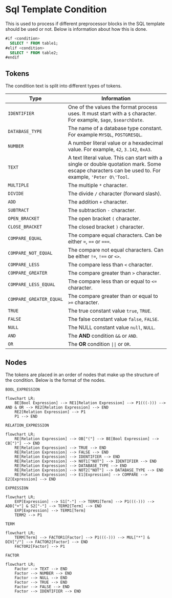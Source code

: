 # Sql Template Condition

This is used to process if different preprocessor blocks in the SQL template should be used or not.
Below is information about how this is done.

```sql
#if <condition>
  SELECT * FROM table1;
#elif <condition>
  SELECT * FROM table2;
#endif
```

## Tokens

The condition text is split into different types of tokens.

|Type|Information|
|---|---|
|`IDENTIFIER`|One of the values the format process uses. It must start with a `$` character. For example, `$age`, `$searchDate`.|
|`DATABASE_TYPE`|The name of a database type constant. For example `MYSQL`, `POSTGRESQL`.|
|`NUMBER`|A number literal value or a hexadecimal value. For example, `42`, `3.142`, `0xA3`.|
|`TEXT`|A text literal value. This can start with a single or double quotation mark. Some escape characters can be used to. For example, `'Peter O\'Tool`.|
|`MULTIPLE`|The multiple `*` character.|
|`DIVIDE`|The divide `/` character (forward slash).|
|`ADD`|The addition `+` character.|
|`SUBTRACT`|The subtraction `-` character.|
|`OPEN_BRACKET`|The open bracket `(` character.|
|`CLOSE_BRACKET`|The closed bracket `)` character.|
|`COMPARE_EQUAL`|The compare equal characters. Can be either `=`, `==` or `===`.|
|`COMPARE_NOT_EQUAL`|The compare not equal characters. Can be either `!=`, `!==` or `<>`.|
|`COMPARE_LESS`|The compare less than `<` character.|
|`COMPARE_GREATER`|The compare greater than `>` character.|
|`COMPARE_LESS_EQUAL`|The compare less than or equal to `<=` character.|
|`COMPARE_GREATER_EQUAL`|The compare greater than or equal to `>=` character.|
|`TRUE`|The true constant value `true`, `TRUE`.|
|`FALSE`|The false constant value `false`, `FALSE`.|
|`NULL`|The NULL constant value `null`, `NULL`.|
|`AND`|The **AND** condition `&&` or `AND`.|
|`OR`|The **OR** condition `\|\|` or `OR`.|

## Nodes

The tokens are placed in an order of nodes that make up the structure of the condition. Below is the format of the nodes.

`BOOL_EXPRESSION`

```mermaid
flowchart LR;
    BE[Bool Expression] --> RE1[Relation Expression] --> P1(((-))) --> AND & OR --> RE2[Relation Expression] --> END
    RE2[Relation Expression] --> P1
    P1 --> END
```

`RELATION_EXPRESSION`

```mermaid
flowchart LR;
    RE[Relation Expression] --> OB["("] --> BE[Bool Expression] --> CB[")"] --> END
    RE[Relation Expression] --> TRUE --> END
    RE[Relation Expression] --> FALSE --> END
    RE[Relation Expression] --> IDENTIFIER --> END
    RE[Relation Expression] --> NOT1["NOT"] --> IDENTIFIER --> END
    RE[Relation Expression] --> DATABASE_TYPE --> END
    RE[Relation Expression] --> NOT2["NOT"] --> DATABASE_TYPE --> END
    RE[Relation Expression] --> E1[Expression] --> COMPARE --> E2[Expression] --> END
```

`EXPRESSION`

```mermaid
flowchart LR;
    EXP[Expression] --> S1["-"] --> TERM1[Term] --> P1(((-))) --> ADD["+"] & S2["-"] --> TERM2[Term] --> END
    EXP[Expression] --> TERM1[Term]
    TERM2 --> P1
```

`TERM`

```mermaid
flowchart LR;
    TERM[Term] --> FACTOR1[Factor] --> P1(((-))) --> MUL["*"] & DIV["/"] --> FACTOR2[Factor] --> END
    FACTOR2[Factor] --> P1
```

`FACTOR`

```mermaid
flowchart LR;
    Factor --> TEXT --> END
    Factor --> NUMBER --> END
    Factor --> NULL --> END
    Factor --> TRUE --> END
    Factor --> FALSE --> END
    Factor --> IDENTIFIER --> END
```

